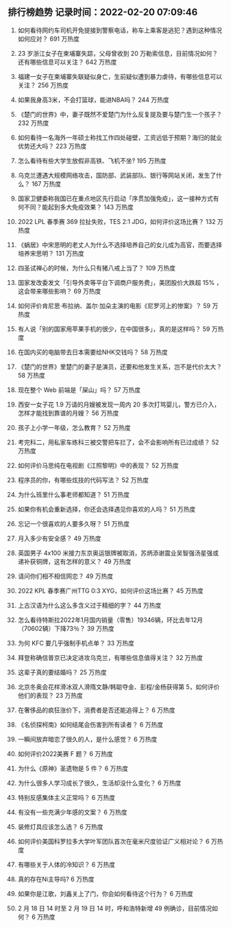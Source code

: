 
## 排行榜趋势 记录时间：2022-02-20 07:09:46
  
  1. 如何看待网约车司机开免提接到警察电话，称车上乘客是逃犯？遇到这种情况如何应对？ 691 万热度
    
  2. 23 岁浙江女子在柬埔寨失踪，父母曾收到 20 万勒索信息，目前情况如何？还有哪些信息可以关注？ 642 万热度
    
  3. 福建一女子在柬埔寨失联疑似身亡，生前疑似遭到暴力虐待，有哪些信息可以关注？ 256 万热度
    
  4. 如果我身高3米，不会打篮球，能进NBA吗？ 244 万热度
    
  5. 《楚门的世界》中，妻子既然不爱楚门为什么反复提及要与楚门生一个孩子？ 232 万热度
    
  6. 如何看待一名海外一年硕士称找工作四处碰壁，工资远低于预期？海归的就业优势还大吗？ 223 万热度
    
  7. 怎么看待有些大学生放假非高铁、飞机不坐? 195 万热度
    
  8. 乌克兰遭遇大规模网络攻击，国防部、武装部队、银行等网站关闭，发生了什么？ 167 万热度
    
  9. 国家卫健委称我国已在重点地区先行启动「序贯加强免疫」，这一接种方式有何不同？能起到多大免疫效果？ 143 万热度
    
  10. 2022 LPL 春季赛 369 拉扯失败，TES 2:1 JDG，如何评价这场比赛？ 132 万热度
    
  11. 《蜗居》中宋思明的老丈人为什么不选择培养自己的女儿成为高官，而要选择培养宋思明？ 131 万热度
    
  12. 四圣试禅心的时候，为什么只有猪八戒上当了？ 109 万热度
    
  13. 国家发改委发文「引导外卖等平台下调商户服务费」，美团股价大跌超  15% ，这会带来哪些影响？ 69 万热度
    
  14. 如何评价肯尼思·布拉纳、盖尔·加朵主演的电影《尼罗河上的惨案》？ 59 万热度
    
  15. 有人说「别的国家用苹果手机的很少，在中国很多」，真的是这样吗？ 59 万热度
    
  16. 在国内买的电脑带去日本需要给NHK交钱吗？ 58 万热度
    
  17. 《楚门的世界》里楚门的妻子是演员，还要和他发生关系，岂不是代价太大？ 58 万热度
    
  18. 现在整个 Web 前端是「屎山」吗？ 57 万热度
    
  19. 西安一女子花 1.9 万请的月嫂被发现一周内 20 多次打骂婴儿，警方已介入，怎样才能找到靠谱的月嫂？ 56 万热度
    
  20. 孩子上小学一年级，怎么教育？ 52 万热度
    
  21. 考完科二，用私家车练科三被交警把车拦了，会不会影响所有已过成绩？ 52 万热度
    
  22. 如何评价马思纯在电视剧《江照黎明》中的表现？ 52 万热度
    
  23. 程序员的你，有哪些炫技的代码写法？ 52 万热度
    
  24. 为什么班里什么事老师都知道？ 51 万热度
    
  25. 如果你有机会重新选择，你还会选择遇见你喜欢的人吗？ 51 万热度
    
  26. 忘记一个很喜欢的人要多久呀？ 51 万热度
    
  27. 月入多少有安全感？ 49 万热度
    
  28. 英国男子 4x100 米接力东京奥运银牌被取消，苏炳添谢震业吴智强汤星强或递补获铜牌，这有怎样的意义？ 49 万热度
    
  29. 请问你们相不相信网恋？ 49 万热度
    
  30. 2022 KPL 春季赛广州TTG 0:3 XYG，如何评价这场比赛？ 45 万热度
    
  31. 上古汉语为什么这么多含义过于精细的字？ 44 万热度
    
  32. 怎么看待特斯拉2022年1月国内销量（零售）19346辆，环比去年12月（70602辆）下降73％？ 39 万热度
    
  33. 为何 KFC 要几乎强制手机点单？ 33 万热度
    
  34. 拜登称确信普京已决定进攻乌克兰，有哪些信息值得关注？ 32 万热度
    
  35. 这辈子真的要结婚吗？ 25 万热度
    
  36. 北京冬奥会花样滑冰双人滑隋文静/韩聪夺金、彭程/金杨获得第 5，如何评价他们的表现？ 23 万热度
    
  37. 在奢侈品的疯狂涨价下，消费者是否还能追得上？ 6 万热度
    
  38. 《名侦探柯南》如何结尾会伤害到所有读者？ 6 万热度
    
  39. 一瞬间放弃暗恋了很久的人，是什么感觉？ 6 万热度
    
  40. 如何评价2022美赛 F 题？ 6 万热度
    
  41. 为什么《原神》圣遗物是 5 件？ 6 万热度
    
  42. 为什么很多人学习成长了很久，生活却没什么变化？ 6 万热度
    
  43. 特别反感集体主义正常吗？ 6 万热度
    
  44. 有没有一些充满少年感的文案？ 6 万热度
    
  45. 装修灯具应该怎么选？ 6 万热度
    
  46. 如何评价美国科罗拉多大学叶军团队首次在毫米尺度验证广义相对论？ 6 万热度
    
  47. 有哪些关于人体的冷知识？ 6 万热度
    
  48. 真的存在Ni主导吗? 6 万热度
    
  49. 如果你是江歌，刘鑫关上了门，你会如何看待这个行为？ 6 万热度
    
  50. 2 月 18 日 14 时至 2 月 19 日 14 时，呼和浩特新增 49 例确诊，目前情况如何？ 6 万热度
    